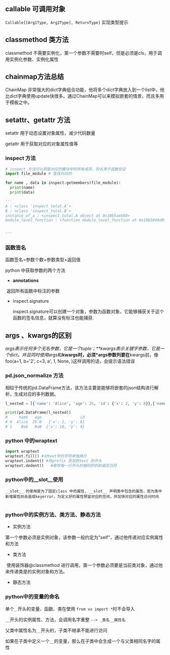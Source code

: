 ##  callable 可调用对象

`Callable[[Arg1Type, Arg2Type], ReturnType]` 实现类型提示







## classmethod 类方法

classmethod 不需要实例化，第一个参数不需要时self，但是必须是cls，用于调用实例化参数、实例化属性







## chainmap方法总结

ChainMap 非常强大的dict字典组合功能，他将多个dict字典放入到一个list中，他比dict字典使用update快很多。通过ChainMap可以来模拟嵌套的情景，而且多用于模板之中。





## setattr、getattr 方法

setattr 用于动态设置对象属性，减少代码数量

getattr 用于获取对应的对象属性值等





### inspect 方法 

```python
# inspect 方法可以获取对应的模块中的所有成员，较长用于函数验证
import file_module # 查找对应的

for name , data in inspect.getmembers(file_module):
  print(name)
  print(data)

'''
A : <class 'inspect_total.A'>
B : <class 'inspect_total.B'>
instance_of_a : <inspect_total.A object at 0x10b5aeb80>
module_level_function : <function module_level_function at 0x10b5049d0>


'''


```





### 函数签名

函数签名=参数个数+参数类型+返回值

python 中获取参数的两个方法

- __annotations__

​		返回所有函数中标注的参数

- inspect.signature

  inspect.signature可以创建一个对象，参数为函数对象，它能够捕获关于这个函数的签名信息，就算没有标注也能捕获.

  



## args 、kwargs的区别

*args表示任何多个无名参数，它是一个tuple；**kwargs表示关键字参数，它是一个dict。并且同时使用*args和**kwargs时，必须*args参数列要在**kwargs前，像foo(a=1, b='2', c=3, a', 1, None, )这样调用的话，会提示语法错误



### pd.json_normalize 方法

相较于传统的pd.DataFrame方法，该方法主要是能够将嵌套的json结构进行解析，生成对应的多列数据。

```python
l_nested = [{'name': 'Alice', 'age': 25, 'id': {'x': 2, 'y': 8}},{'name': 'Bob', 'id': {'x': 10, 'y': 4}}]

print(pd.DataFrame(l_nested))
#     name   age                 id
# 0  Alice  25.0   {'x': 2, 'y': 8}
# 1    Bob   NaN  {'x': 10, 'y': 4}

```







### python 中的wraptext

```python
import wraptext
wraptext.fill() #对text中的字符单独换行
wraptext.indent() #将prefix 添加到text 的开头
wraptext.dedent()	#移除每一行开头的相同的的前缀空白符


```









### python中的__slot__使用

```
__slot__ 的使用是为了固定class 中的属性, __slot__ 声明类中包含的属性，若为类中新增属性则会造成keyerror，为定义好的属性预留对应的空间，并加快对应的属性访问时间

```

```
```





### python中的实例方法、类方法、静态方法

- 实例方法

​		第一个参数必须是实例对象，该参数一般约定为"self"，通过他传递对应实例属性和方法

- 类方法

​		使用装饰器@classmethod 进行调用，第一个参数必须要是当前类对象，通过他来传递类是的实例对象和方法。

- 静态方法





### python中的变量的命名

单个`_` 开头的变量、函数、类在使用 `from xx import *`时不会导入

`__`开头的实例属性、方法，会调用名字重整 ` --> _类名__属性名 `

父类中属性名为`__`开头的，子类不继承不能进行访问

如果在子类中定义一个`__`的变量，那么在子类中会生成一个与父类相同名字的属性









